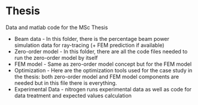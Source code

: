 # Thesis
Data and matlab code for the MSc Thesis

- Beam data - In this folder, there is the percentage beam power simulation data for ray-tracing (+ FEM prediction if available)
- Zero-order model - In this folder, there are all the code files needed to run the zero-order model by itself
- FEM model - Same as zero-order model concept but for the FEM model
- Optimization - Here are the optimization tools used for the case study in the thesis: both zero-order model and FEM model components are needed but in this file there is everything.
- Experimental Data - nitrogen runs experimental data as well as code for data treatment and expected values calculation


